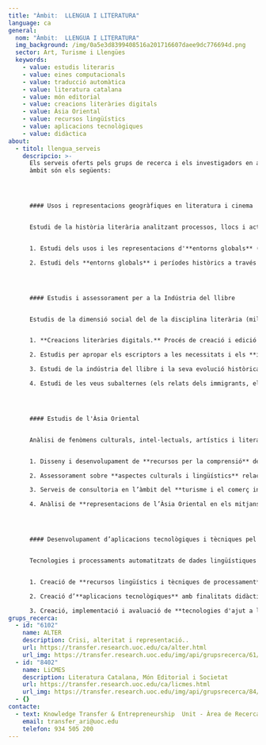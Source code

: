 ```yaml
---
title: "Àmbit:  LLENGUA I LITERATURA"
language: ca
general:
  nom: "Àmbit:  LLENGUA I LITERATURA"
  img_background: /img/0a5e3d8399408516a201716607daee9dc776694d.png
  sector: Art, Turisme i Llengües
  keywords:
    - value: estudis literaris
    - value: eines computacionals
    - value: traducció automàtica
    - value: literatura catalana
    - value: món editorial
    - value: creacions literàries digitals
    - value: Àsia Oriental
    - value: recursos lingüístics
    - value: aplicacions tecnològiques
    - value: didàctica
about:
  - titol: llengua_serveis
    descripcio: >-
      Els serveis oferts pels grups de recerca i els investigadors en aquest
      àmbit són els següents: 




      #### Usos i representacions geogràfiques en literatura i cinema 


      Estudi de la història literària analitzant processos, llocs i actors literaris a una escala local i global:


      1. Estudi dels usos i les representacions d'**entorns globals** (ciutats, regions, rius, mars i oceans) **en el cinema.**

      2. Estudi dels **entorns globals** i períodes històrics a través de la **novel·la i la literatura.**




      #### Estudis i assessorament per a la Indústria del llibre 


      Estudis de la dimensió social del de la disciplina literària (millora de l'entesa del seu consum, connexió de la literatura amb el món acadèmic, promoció de la lectura, etc.) i suport en la creació literària digital:


      1. **Creacions literàries digitals.** Procés de creació i edició d'obres amb l'aplicació de noves tecnologies. 

      2. Estudis per apropar els escriptors a les necessitats i els **interessos dels perfils de lectors actuals.**

      3. Estudi de la indústria del llibre i la seva evolució històrica.

      4. Estudi de les veus subalternes (els relats dels immigrants, els refugiats i les víctimes de conflictes) segons una visió de contingut textual i segons les publicacions editorials.




      #### Estudis de l'Àsia Oriental 


      Anàlisi de fenòmens culturals, intel·lectuals, artístics i literaris relacionats amb l'Àsia Oriental.


      1. Disseny i desenvolupament de **recursos per la comprensió** de les societats de l’Àsia oriental i fenòmens vinculats.

      2. Assessorament sobre **aspectes culturals i lingüístics** relacionats amb l’Àsia Oriental.

      3. Serveis de consultoria en l’àmbit del **turisme i el comerç internacional** a l’Àsia Oriental.

      4. Anàlisi de **representacions de l’Àsia Oriental en els mitjans** d’Occident (literatura, cinema, publicitat, etc.)




      #### Desenvolupament d’aplicacions tecnològiques i tècniques pel processament automàtic del llenguatge, l'anàlisi del discurs i el suport a la traducció


      Tecnologies i processaments automatitzats de dades lingüístiques amb finalitats didàctiques i per la millora de la comprensió i traducció de textos.


      1. Creació de **recursos lingüístics i tècniques de processament** computacional del llenguatge

      2. Creació d’**aplicacions tecnològiques** amb finalitats didàctiques

      3. Creació, implementació i avaluació de **tecnologies d'ajut a la traducció** (traducció automàtica, traducció assistida per ordinador)
grups_recerca:
  - id: "6102"
    name: ALTER
    description: Crisi, alteritat i representació..
    url: https://transfer.research.uoc.edu/ca/alter.html
    url_img: https://transfer.research.uoc.edu/img/api/grupsrecerca/61/image/1576236141533
  - id: "8402"
    name: LiCMES
    description: Literatura Catalana, Món Editorial i Societat
    url: https://transfer.research.uoc.edu/ca/licmes.html
    url_img: https://transfer.research.uoc.edu/img/api/grupsrecerca/84/image/1576237395373
  - {}
contacte:
  - text: Knowledge Transfer & Entrepreneurship  Unit - Àrea de Recerca i Innovació
    email: transfer_ari@uoc.edu
    telefon: 934 505 200
---
```

